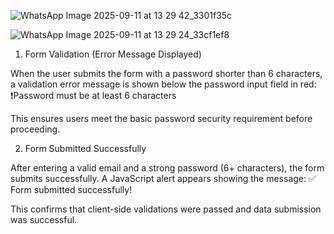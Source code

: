 ![WhatsApp Image 2025-09-11 at 13 29 42_3301f35c](https://github.com/user-attachments/assets/105fc082-9647-4508-bce1-0de6de1418b3)

![WhatsApp Image 2025-09-11 at 13 29 24_33cf1ef8](https://github.com/user-attachments/assets/e80b38be-83e9-48b7-8451-317d8f99cf0b)


1. Form Validation (Error Message Displayed)

When the user submits the form with a password shorter than 6 characters, a validation error message is shown below the password input field in red:
❗️Password must be at least 6 characters

This ensures users meet the basic password security requirement before proceeding.

2. Form Submitted Successfully

After entering a valid email and a strong password (6+ characters), the form submits successfully. A JavaScript alert appears showing the message:
✅ Form submitted successfully!

This confirms that client-side validations were passed and data submission was successful.
